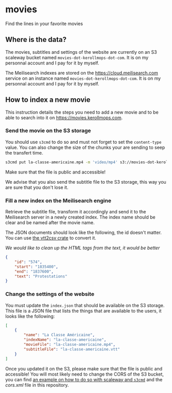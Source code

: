 # movies

Find the lines in your favorite movies

## Where is the data?

The movies, subtitles and settings of the website are currently on an S3 scaleway bucket named `movies-dot-kerollmops-dot-com`.
It is on my personnal account and I pay for it by myself.

The Meilisearch indexes are stored on the <https://cloud.meilisearch.com> service on an instance named `movies-dot-kerollmops-dot-com`.
It is on my personnal account and I pay for it by myself.

## How to index a new movie

This instruction details the steps you need to add a new movie and to be able
to search into it on <https://movies.kerollmops.com>.

### Send the movie on the S3 storage

You should use `s3cmd` to do so and must not forget to set the `content-type` value.
You can also change the size of the chunks your are sending to seep the transfert time.

```bash
s3cmd put la-classe-americaine.mp4 -m 'video/mp4' s3://movies-dot-kerollmops-dot-com --multipart-chunk-size-mb=125
```

Make sure that the file is public and accessible!

We advise that you also send the subtitle file to the S3 storage, this way you are sure that you don't lose it.

### Fill a new index on the Meilisearch engine

Retrieve the subtitle file, transform it accordingly and send it to the Meilisearch server
in a newly created index. The index name should be clear and be named after the movie name.

The JSON documents should look like the following, the id doesn't matter.
You can use [the vtt2csv crate](https://lib.rs/vtt2csv) to convert it.

_We would like to clean up the HTML tags from the text, it would be better_

```json
{
    "id": "574",
    "start": "1835400",
    "end": "1837600",
    "text": "Protestations"
}
```

### Change the settings of the website

You must update the `index.json` that should be available on the S3 storage.
This file is a JSON file that lists the things that are available to the users, it looks like the following:

```json
[
    {
        "name": "La Classe Américaine",
        "indexName": "la-classe-americaine",
        "movieFile": "la-classe-americaine.mp4",
        "subtitleFile": "la-classe-americaine.vtt"
    }
]
```

Once you updated it on the S3, please make sure that the file is public and accessible!
You will most likely need to change the CORS of the S3 bucket, you can find [an example on how to do so with scaleway and `s3cmd`](https://www.scaleway.com/en/docs/tutorials/s3cmd/#configuring-cors) and the _cors.xml_ file in this repository.
